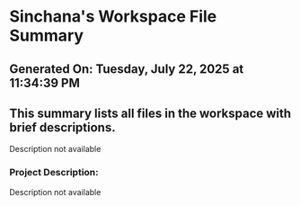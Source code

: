 # Sinchana's Workspace File Summary
## Generated On: Tuesday, July 22, 2025 at 11:34:39 PM
This summary lists all files in the workspace with brief descriptions.
---
Description not available 
### Project Description:
 Description not available
